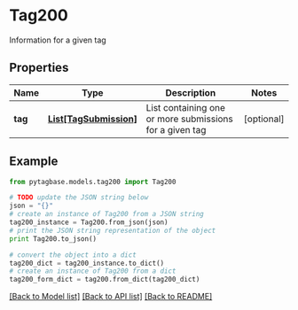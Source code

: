 # Tag200

Information for a given tag

## Properties
Name | Type | Description | Notes
------------ | ------------- | ------------- | -------------
**tag** | [**List[TagSubmission]**](TagSubmission.md) | List containing one or more submissions for a given tag | [optional] 

## Example

```python
from pytagbase.models.tag200 import Tag200

# TODO update the JSON string below
json = "{}"
# create an instance of Tag200 from a JSON string
tag200_instance = Tag200.from_json(json)
# print the JSON string representation of the object
print Tag200.to_json()

# convert the object into a dict
tag200_dict = tag200_instance.to_dict()
# create an instance of Tag200 from a dict
tag200_form_dict = tag200.from_dict(tag200_dict)
```
[[Back to Model list]](../README.md#documentation-for-models) [[Back to API list]](../README.md#documentation-for-api-endpoints) [[Back to README]](../README.md)


